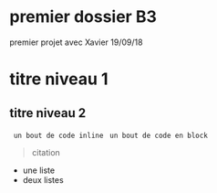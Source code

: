# premier dossier B3

premier projet avec Xavier 19/09/18

# titre niveau 1
## titre niveau 2

` un bout de code inline`
``` un bout de code en block```
> citation
- une liste
- deux listes
